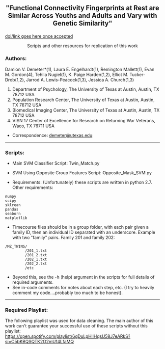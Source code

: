 ## <p align="center">"Functional Connectivity Fingerprints at Rest are Similar Across Youths and Adults and Vary with Genetic Similarity"</p>    
[doi/link goes here once accepted](http://github.com/iamdamion)   
<p align="center"> Scripts and other resources for replication of this work</p>   

### Authors:
Damion V. Demeter*(1), Laura E. Engelhardt(1), Remington Mallett(1), Evan M. Gordon(4), Tehila Nugiel(1), K. Paige Harden(1,2), Elliot M. Tucker-Drob(1,2), Jarrod A. Lewis-Peacock(1,3), Jessica A. Church(1,3)
1. Department of Psychology, The University of Texas at Austin, Austin, TX 78712 USA
2. Population Research Center, The University of Texas at Austin, Austin, TX 78712 USA
3. Biomedical Imaging Center, The University of Texas at Austin, Austin, TX 78712 USA 
4. VISN 17 Center of Excellence for Research on Returning War Veterans, Waco, TX 76711 USA
* Correspondence: demeter@utexas.edu

---
### Scripts:
- Main SVM Classifier Script: Twin_Match.py   
- SVM Using Opposite Group Features Script: Opposite_Mask_SVM.py   

- Requirements: (Unfortunately) these scripts are written in python 2.7. Other requirements:
```
numpy
scipy
sklrean
pandas
seaborn
matplotlib
```
- Timecourse files should be in a group folder, with each pair given a family ID, then an individual ID separated with an underscore. Example with two "family" pairs. Family 201 and family 202:
```
/MZ_TWINS/
         /201_1.txt
         /201_2.txt
         /202_1.txt
         /202_2.txt
         /etc
```
- Beyond this, see the -h (help) argument in the scripts for full details of required arguments. 
- See in-code comments for notes about each step, etc. (I try to heavily comment my code....probably too much to be honest).

---
### Required Playlist:
The following playlist was used for data cleaning. The main author of this work can't guarantee your successful use of these scripts without this playlist:   
https://open.spotify.com/playlist/6gDuLpHIlHqsU58J7eARkS?si=C5bKBQSQTK2O2mU14LfaMQ



